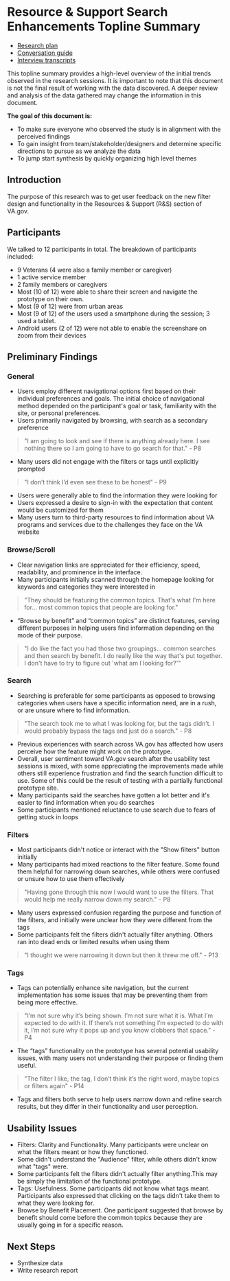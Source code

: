 <!-- This was copied over from the VSA document at https://github.com/department-of-veterans-affairs/va.gov-team/blob/master/teams/vsa/design/topline-summary-template.md -->

# Resource & Support Search Enhancements Topline Summary
- [Research plan](https://github.com/department-of-veterans-affairs/va.gov-team/blob/master/products/resources-and-support/research/2024-search-filters/research-plan.md)
- [Conversation guide](https://github.com/department-of-veterans-affairs/va.gov-team/blob/master/products/resources-and-support/research/2024-search-filters/conversation-guide.md)
- [Interview transcripts](products/resources-and-support/research/2024-search-filters/transcripts)

This topline summary provides a high-level overview of the initial trends observed in the research sessions. It is important to note that this document is not the final result of working with the data discovered. A deeper review and analysis of the data gathered may change the information in this document. 

**The goal of this document is:**
 - To make sure everyone who observed the study is in alignment with the perceived findings
 - To gain insight from team/stakeholder/designers and determine specific directions to pursue as we analyze the data
 - To jump start synthesis by quickly organizing high level themes 
  
## Introduction

The purpose of this research was to get user feedback on the new filter design and functionality in the Resources & Support (R&S) section of VA.gov. 

## Participants

We talked to 12 participants in total. The breakdown of participants included:
 - 9 Veterans (4 were also a family member or caregiver)
 - 1 active service member
 - 2 family members or caregivers
 - Most (10 of 12) were able to share their screen and navigate the prototype on their own. 
 - Most (9 of 12) were from urban areas
 - Most (9 of 12) of the users used a smartphone during the session; 3 used a tablet.
 - Android users (2 of 12) were not able to enable the screenshare on zoom from their devices

## Preliminary Findings

### General
- Users employ different navigational options first based on their individual preferences and goals. The initial choice of navigational method depended on the participant's goal or task, familiarity with the site, or personal preferences.
- Users primarily navigated by browsing, with search as a secondary preference

 > "I am going to look and see if there is anything already here. I see nothing there so I am going to have to go search for that." - P8

- Many users did not engage with the filters or tags until explicitly prompted

> "I don’t think I’d even see these to be honest" - P9

- Users were generally able to find the information they were looking for
- Users expressed a desire to sign-in with the expectation that content would be customized for them
- Many users turn to third-party resources to find information about VA programs and services due to the challenges they face on the VA website

### Browse/Scroll
- Clear navigation links are appreciated for their efficiency, speed, readability, and prominence in the interface.
- Many participants initially scanned through the homepage looking for keywords and categories they were interested in

> "They should be featuring the common topics. That's what I'm here for... most common topics that people are looking for." 

- “Browse by benefit” and “common topics” are distinct features, serving different purposes in helping users find information depending on the mode of their purpose. 

> "I do like the fact you had those two groupings... common searches and then search by benefit.  I do really like the way that's put together. I don't have to try to figure out 'what am I looking for?'"

  
### Search
- Searching is preferable for some participants as opposed to browsing categories when users have a specific information need, are in a rush, or are unsure where to find information.

> "The search took me to what I was looking for, but the tags didn’t. I would probably bypass the tags and just do a search." - P8

- Previous experiences with search across VA.gov has affected how users perceive how the feature might work on the prototype. 
- Overall, user sentiment toward VA.gov search after the usability test sessions is mixed, with some appreciating the improvements made while others still experience frustration and find the search function difficult to use. Some of this could be the result of testing with a partially functional prototype site. 
- Many participants said the searches have gotten a lot better and it's easier to find information when you do searches
- Some participants mentioned reluctance to use search due to fears of getting stuck in loops

### Filters
- Most participants didn't notice or interact with the "Show filters" button initially
- Many participants had mixed reactions to the filter feature. Some found them helpful for narrowing down searches, while others were confused or unsure how to use them effectively

> "Having gone through this now I would want to use the filters. That would help me really narrow down my search." - P8
> 
- Many users expressed confusion regarding the purpose and function of the filters, and initially were unclear how they were different from the tags
- Some participants felt the filters didn't actually filter anything. Others ran into dead ends or limited results when using them

>  "I thought we were narrowing it down but then it threw me off." - P13

### Tags
- Tags can potentially enhance site navigation, but the current implementation has some issues that may be preventing them from being more effective.

> "I’m not sure why it’s being shown. I’m not sure what it is. What I’m expected to do with it. If there’s not something I’m expected to do with it, I’m not sure why it pops up and you know clobbers that space." - P4

- The “tags” functionality on the prototype has several potential usability issues, with many users not understanding their purpose or finding them useful.

> "The filter I like, the tag, I don’t think it’s the right word, maybe topics or filters again" - P14

- Tags and filters both serve to help users narrow down and refine search results, but they differ in their functionality and user perception.


  
## Usability Issues

- Filters: Clarity and Functionality. Many participants were unclear on what the filters meant or how they functioned. 
- Some didn't understand the "Audience" filter, while others didn't know what "tags" were. 
- Some participants felt the filters didn't actually filter anything.This may be simply the limitation of the functional prototype.
- Tags: Usefulness. Some participants did not know what tags meant. Participants also expressed that clicking on the tags didn't take them to what they were looking for.
- Browse by Benefit Placement. One participant suggested that browse by benefit should come before the common topics because they are usually going in for a specific reason.
  
## Next Steps

- Synthesize data
- Write research report
